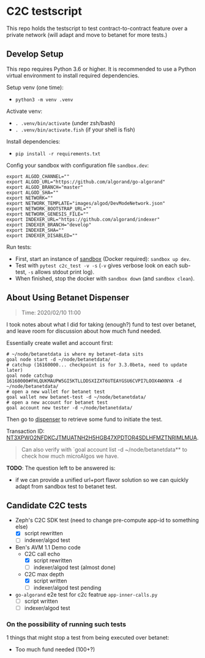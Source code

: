 # C2C testscript

This repo holds the testscript to test contract-to-contract feature over a private network (will adapt and move to betanet for more tests.)

## Develop Setup

This repo requires Python 3.6 or higher. It is recommended to use a Python virtual environment to install required dependencies.

Setup venv (one time):
- `python3 -m venv .venv`

Activate venv:
- `. .venv/bin/activate` (under zsh/bash)
- `. .venv/bin/activate.fish` (if your shell is fish)

Install dependencies:
- `pip install -r requirements.txt`

Config your sandbox with configuration file `sandbox.dev`:
```shell
export ALGOD_CHANNEL=""
export ALGOD_URL="https://github.com/algorand/go-algorand"
export ALGOD_BRANCH="master"
export ALGOD_SHA=""
export NETWORK=""
export NETWORK_TEMPLATE="images/algod/DevModeNetwork.json"
export NETWORK_BOOTSTRAP_URL=""
export NETWORK_GENESIS_FILE=""
export INDEXER_URL="https://github.com/algorand/indexer"
export INDEXER_BRANCH="develop"
export INDEXER_SHA=""
export INDEXER_DISABLED=""
```

Run tests:
- First, start an instance of [sandbox](https://github.com/algorand/sandbox) (Docker required): `sandbox up dev`.
- Test with `pytest c2c_test -v -s` (`-v` gives verbose look on each sub-test, `-s` allows stdout print log).
- When finished, stop the docker with `sandbox down` (and `sandbox clean`).

## About Using Betanet Dispenser

> Time: 2020/02/10 11:00

I took notes about what I did for taking (enough?) fund to test over betanet, and leave room for discussion about how much fund needed.

Essentially create wallet and account first:

```shell
# ~/node/betanetdata is where my betanet-data sits
goal node start -d ~/node/betanetdata/
# catchup (16160000... checkpoint is for 3.3.0beta, need to update later)
goal node catchup 16160000#FHLQUKMAUPW5GI5KTLLDDSXIZXT6UTEAYGSU6CVPI7LOOX4WXNYA -d ~/node/betanetdata/
# open a new wallet for betanet test
goal wallet new betanet-test -d ~/node/betanetdata/
# open a new account for betanet test
goal account new tester -d ~/node/betanetdata/
```

Then go to [dispenser](https://betanet.algoexplorer.io/dispenser) to retrieve some fund to initiate the test.

Transaction ID: [NT3XPWO2NFDKCJTMUATNH2H5HGB47XPDTOR4SDLHFMZTNRIMLMUA](https://betanet.algoexplorer.io/tx/NT3XPWO2NFDKCJTMUATNH2H5HGB47XPDTOR4SDLHFMZTNRIMLMUA).

> Can also verify with `goal account list -d ~/node/betanetdata** to check how much microAlgos we have.

**TODO**: The question left to be answered is: 
- if we can provide a unified url+port flavor solution so we can quickly adapt from sandbox test to betanet test.

## Candidate C2C tests

- Zeph's C2C SDK test (need to change pre-compute app-id to something else)
  - [x] script rewritten
  - [ ] indexer/algod test
- Ben's AVM 1.1 Demo code
  - C2C call echo
    - [x] script rewritten
    - [ ] indexer/algod test (almost done)
  - C2C max depth
    - [x] script written
    - [ ] indexer/algod test pending
- `go-algorand` e2e test for c2c featrue `app-inner-calls.py`
  - [ ] script written
  - [ ] indexer/algod test

### On the possibility of running such tests

1 things that might stop a test from being executed over betanet:
- Too much fund needed (100+?)
